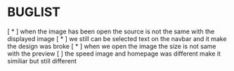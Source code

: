 # BUGLIST

 [ * ] when the image has been open the source is not the same with the displayed image
 [ * ] we still can be selected text on the navbar and it make the design was broke
 [ * ] when we open the image the size is not same with the preview
  [ ] the speed image and homepage was different make it similiar but still different
